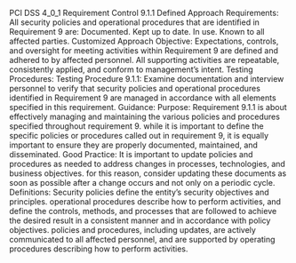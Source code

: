 PCI DSS 4_0_1 Requirement Control 9.1.1 Defined Approach Requirements: All security policies and operational procedures that are identified in Requirement 9 are: Documented. Kept up to date. In use. Known to all affected parties. Customized Approach Objective: Expectations, controls, and oversight for meeting activities within Requirement 9 are defined and adhered to by affected personnel. All supporting activities are repeatable, consistently applied, and conform to management’s intent. Testing Procedures: Testing Procedure 9.1.1: Examine documentation and interview personnel to verify that security policies and operational procedures identified in Requirement 9 are managed in accordance with all elements specified in this requirement. Guidance: Purpose: Requirement 9.1.1 is about effectively managing and maintaining the various policies and procedures specified throughout requirement 9. while it is important to define the specific policies or procedures called out in requirement 9, it is equally important to ensure they are properly documented, maintained, and disseminated. Good Practice: It is important to update policies and procedures as needed to address changes in processes, technologies, and business objectives. for this reason, consider updating these documents as soon as possible after a change occurs and not only on a periodic cycle. Definitions: Security policies define the entity’s security objectives and principles. operational procedures describe how to perform activities, and define the controls, methods, and processes that are followed to achieve the desired result in a consistent manner and in accordance with policy objectives. policies and procedures, including updates, are actively communicated to all affected personnel, and are supported by operating procedures describing how to perform activities.